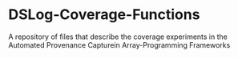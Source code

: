 # DSLog-Coverage-Functions
A repository of files that describe the coverage experiments in the Automated Provenance Capturein Array-Programming Frameworks
